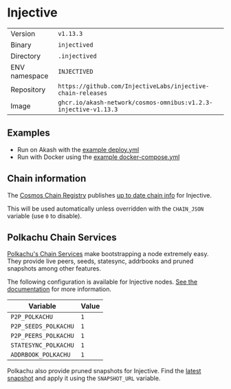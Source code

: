 # Injective

| | |
|---|---|
|Version|`v1.13.3`|
|Binary|`injectived`|
|Directory|`.injectived`|
|ENV namespace|`INJECTIVED`|
|Repository|`https://github.com/InjectiveLabs/injective-chain-releases`|
|Image|`ghcr.io/akash-network/cosmos-omnibus:v1.2.3-injective-v1.13.3`|

## Examples

- Run on Akash with the [example deploy.yml](./deploy.yml)
- Run with Docker using the [example docker-compose.yml](./docker-compose.yml)

## Chain information

The [Cosmos Chain Registry](https://github.com/cosmos/chain-registry) publishes [up to date chain info](https://raw.githubusercontent.com/cosmos/chain-registry/master/injective/chain.json) for Injective.

This will be used automatically unless overridden with the `CHAIN_JSON` variable (use `0` to disable).

## Polkachu Chain Services

[Polkachu's Chain Services](https://www.polkachu.com/) make bootstrapping a node extremely easy. They provide live peers, seeds, statesync, addrbooks and pruned snapshots among other features.

The following configuration is available for Injective nodes. [See the documentation](../README.md#polkachu-services) for more information.

|Variable|Value|
|---|---|
|`P2P_POLKACHU`|`1`|
|`P2P_SEEDS_POLKACHU`|`1`|
|`P2P_PEERS_POLKACHU`|`1`|
|`STATESYNC_POLKACHU`|`1`|
|`ADDRBOOK_POLKACHU`|`1`|

Polkachu also provide pruned snapshots for Injective. Find the [latest snapshot](https://polkachu.com/tendermint_snapshots/akash) and apply it using the `SNAPSHOT_URL` variable.
